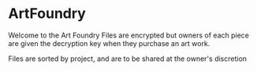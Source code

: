 # ArtFoundry

Welcome to the Art Foundry
Files are encrypted but owners of each piece are given the decryption key when they purchase an art work.

Files are sorted by project, and are to be shared at the owner's discretion

